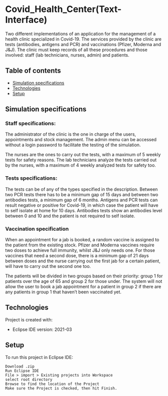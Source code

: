 # Covid_Health_Center(Text-Interface)

Two different implementations of an application for the management of a health clinic specialized in Covid-19.
The services provided by the clinic are tests (antibodies, antigens and PCR) and vaccinations (Pfizer, Moderna and J&J). 
The clinic must keep records of all these procedures and those involved: staff (lab technicians, nurses, admin) and patients. 

## Table of contents
* [Simulation specifications](#simulation-specifications)
* [Technologies](#technologies)
* [Setup](#setup)

## Simulation specifications

### Staff specifications:

The administrator of the clinic is the one in charge of the users, appointments and stock management. The admin menu can be accessed without a login password to facilitate the testing of the simulation.

The nurses are the ones to carry out the tests, with a maximum of 5 weekly tests for safety reasons. The lab technicians analyze the tests carried out  by the nurses, with a maximum of 4 weekly analyzed tests for safety too.

### Tests specifications:

The tests can be of any of the types specified in the description. Between two PCR tests there has to be a minimum gap of 15 days and between two antibodies tests, a minimum gap of 6 months.
Antigens and PCR tests can result negative or positive for Covid-19, in which case the patient will have to self isolate at home for 10 days. Antibodies tests show an antibodies level between 0 and 10 and the patient is not required to self isolate.

### Vaccination specification 

When an appointment for a jab is booked, a random vaccine is assigned to the patient from the existing stock. Pfizer and Moderna vaccines require two doses to achieve full immunity, whilst J&J only needs one. 
For those vaccines that need a second dose, there is a minimum gap of 21 days between doses and the nurse carrying out the first jab for a certain patient, will have to carry out the second one too.  

The patients will be divided in two groups based on their priority: group 1 for patients over the age of 65 and group 2 for those under. The system will not allow the user to book a jab appointment for a patient in group 2 if there are any patients in group 1 that haven’t been vaccinated yet.

## Technologies
Project is created with:
* Eclipse IDE version: 2021-03

	
## Setup
To run this project in Eclipse IDE:

```
Download .zip
Run Eclipse IDE
File > import > Existing projects into Workspace
select root directory 
Browse to find the location of the Project
Make sure the Project is checked, then hit Finish.

```
